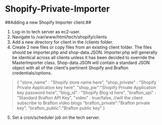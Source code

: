 # Shopify-Private-Importer #

##Adding a new Shopify Importer client.##

1. Log-in to tech server as ec2-user.
2. Navigate to /var/www/html/tech/shopify/clients
3. Add a new directory for client in the /clients folder.
4. Create 2 new files or copy files from an existing client folder.  The files should be importer.php and shop-data.JSON.  Importer.php will generally be identical across all clients unless it has been decided to override the MasterImporter class.  Shop-data.JSON will contain a standard JSON object with all of the client's pertinent Shopify and Brafton credentials/options.

>{
>	"store_name" : "Shopify store name here",
>	"shop_private" : "Shopify Private Application key here",
>	"shop_pw":"Shopify Private Application key password here",
>	"blog_id" : "Shopify Blog id here",
>	"brafton_api" : "Standard Brafton API Key",
>       "video" : true/false, //will the client subscribe to Brafton video blogs
>	"brafton_private":"Brafton private key",
>	"brafton_public":"Brafton public key"
>}

5. Set a cron/scheduler job on the tech server.
